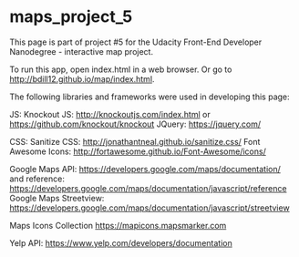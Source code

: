 # maps_project_5
This page is part of project #5 for the Udacity Front-End Developer Nanodegree - interactive map project.

To run this app, open index.html in a web browser. Or go to http://bdill12.github.io/map/index.html.

The following libraries and frameworks were used in developing this page:

JS: 
Knockout JS: http://knockoutjs.com/index.html or https://github.com/knockout/knockout
JQuery: https://jquery.com/

CSS:
Sanitize CSS: http://jonathantneal.github.io/sanitize.css/
Font Awesome Icons: http://fortawesome.github.io/Font-Awesome/icons/


Google Maps API: https://developers.google.com/maps/documentation/ and reference: https://developers.google.com/maps/documentation/javascript/reference
Google Maps Streetview: https://developers.google.com/maps/documentation/javascript/streetview

Maps Icons Collection https://mapicons.mapsmarker.com



Yelp API: https://www.yelp.com/developers/documentation